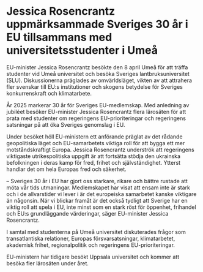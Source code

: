 # Jessica Rosencrantz uppmärksammade Sveriges 30 år i EU tillsammans med universitetsstudenter i Umeå

EU-minister Jessica Rosencrantz besökte den 8 april Umeå för att träffa studenter vid Umeå universitet och besöka Sveriges lantbruksuniversitet (SLU). Diskussionerna präglades av omvärldsläget, vikten av att attrahera fler svenskar till EU:s institutioner och skogens betydelse för Sveriges konkurrenskraft och klimatarbete.

År 2025 markerar 30 år för Sveriges EU-medlemskap. Med anledning av jubiléet besöker EU-minister Jessica Rosencrantz flera lärosäten för att prata med studenter om regeringens EU-prioriteringar och regeringens satsningar på att öka Sveriges genomslag i EU.

Under besöket höll EU-ministern ett anförande präglat av det rådande geopolitiska läget och EU-samarbetets viktiga roll för att bygga ett mer motståndskraftigt Europa. Jessica Rosencrantz underströk att regeringens viktigaste utrikespolitiska uppgift är att fortsätta stödja den ukrainska befolkningen i deras kamp för fred, frihet och självständighet. Ytterst handlar det om hela Europas fred och säkerhet.

– Sveriges 30 år i EU har gjort oss starkare, rikare och bättre rustade att möta vår tids utmaningar. Medlemskapet har visat att ensam inte är stark och i de allvarstider vi lever i är det europeiska samarbetet kanske viktigare än någonsin. När vi blickar framåt är det också tydligt att Sverige har en viktig roll att spela i EU, inte minst som en stark röst för öppenhet, frihandel och EU:s grundläggande värderingar, säger EU-minister Jessica Rosencrantz.

I samtal med studenterna på Umeå universitet diskuterades frågor som transatlantiska relationer, Europas försvarsatsningar, klimatarbetet, akademisk frihet, regionalpolitik och regeringens EU-prioriteringar.

EU-ministern har tidigare besökt Uppsala universitet och kommer att besöka fler lärosäten under året.
